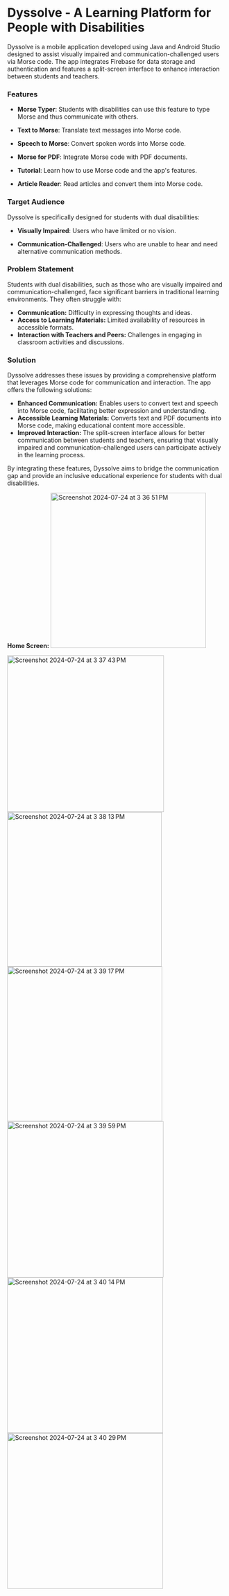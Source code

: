 # Dyssolve - A Learning Platform for People with Disabilities
Dyssolve is a mobile application developed using Java and Android Studio designed to assist visually impaired and communication-challenged users via Morse code. The app integrates Firebase for data storage and authentication and features a split-screen interface to enhance interaction between students and teachers.


### Features
- **Morse Typer**: Students with disabilities can use this feature to type Morse and thus communicate with others.

- **Text to Morse**: Translate text messages into Morse code.

- **Speech to Morse**: Convert spoken words into Morse code.

- **Morse for PDF**: Integrate Morse code with PDF documents.

- **Tutorial**: Learn how to use Morse code and the app's features.

- **Article Reader**: Read articles and convert them into Morse code.


### Target Audience

Dyssolve is specifically designed for students with dual disabilities:

- **Visually Impaired**: Users who have limited or no vision.

- **Communication-Challenged**: Users who are unable to hear and need alternative communication methods.

### Problem Statement
Students with dual disabilities, such as those who are visually impaired and communication-challenged, face significant barriers in traditional learning environments. They often struggle with:

- **Communication:** Difficulty in expressing thoughts and ideas.
- **Access to Learning Materials:** Limited availability of resources in accessible formats.
- **Interaction with Teachers and Peers:** Challenges in engaging in classroom activities and discussions.

### Solution
Dyssolve addresses these issues by providing a comprehensive platform that leverages Morse code for communication and interaction. The app offers the following solutions:

- **Enhanced Communication:** Enables users to convert text and speech into Morse code, facilitating better expression and understanding.
- **Accessible Learning Materials:** Converts text and PDF documents into Morse code, making educational content more accessible.
- **Improved Interaction:** The split-screen interface allows for better communication between students and teachers, ensuring that visually impaired and communication-challenged users can participate actively in the learning process.

By integrating these features, Dyssolve aims to bridge the communication gap and provide an inclusive educational experience for students with dual disabilities.

**Home Screen:**
<img width="358" algin = "centre" alt="Screenshot 2024-07-24 at 3 36 51 PM" src="https://github.com/user-attachments/assets/8d27069a-7c7c-46e8-ab8d-a38ba2a8ad5e">

<img width="361" alt="Screenshot 2024-07-24 at 3 37 43 PM" src="https://github.com/user-attachments/assets/51aa2fe4-7958-436c-a819-7cba0ee36494">
<img width="356" alt="Screenshot 2024-07-24 at 3 38 13 PM" src="https://github.com/user-attachments/assets/f2340f64-dd9b-4e39-a0fd-e3df8b73eb3e">
<img width="357" alt="Screenshot 2024-07-24 at 3 39 17 PM" src="https://github.com/user-attachments/assets/b0f74654-228e-4373-b841-13e33fd349a1">
<img width="360" alt="Screenshot 2024-07-24 at 3 39 59 PM" src="https://github.com/user-attachments/assets/e45df005-f4a0-4f91-9beb-2f6d657fa7d5">
<img width="359" alt="Screenshot 2024-07-24 at 3 40 14 PM" src="https://github.com/user-attachments/assets/503fe8a7-0860-4baa-8dcd-9b7f93191050">
<img width="359" alt="Screenshot 2024-07-24 at 3 40 29 PM" src="https://github.com/user-attachments/assets/6a528027-1255-4735-baac-8c153023437c">





